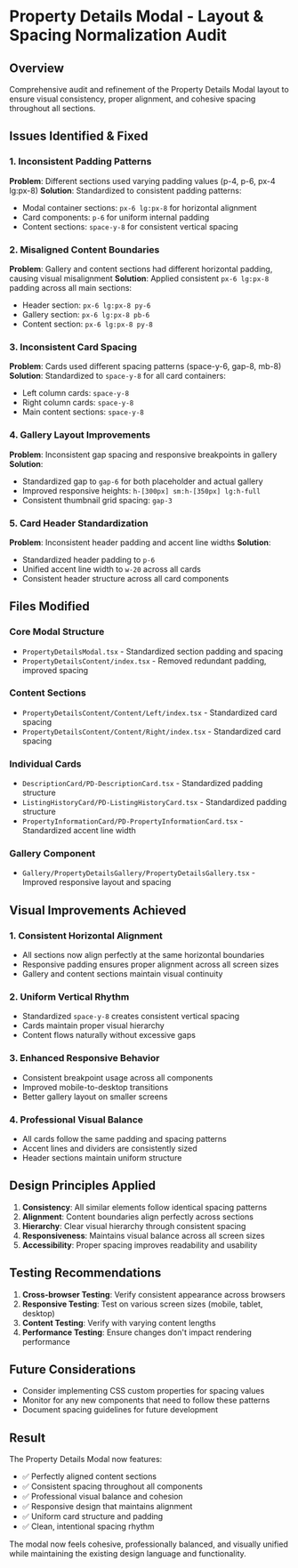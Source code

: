 # Property Details Modal - Layout & Spacing Normalization Audit

## Overview
Comprehensive audit and refinement of the Property Details Modal layout to ensure visual consistency, proper alignment, and cohesive spacing throughout all sections.

## Issues Identified & Fixed

### 1. Inconsistent Padding Patterns
**Problem**: Different sections used varying padding values (p-4, p-6, px-4 lg:px-8)
**Solution**: Standardized to consistent padding patterns:
- Modal container sections: `px-6 lg:px-8` for horizontal alignment
- Card components: `p-6` for uniform internal padding
- Content sections: `space-y-8` for consistent vertical spacing

### 2. Misaligned Content Boundaries
**Problem**: Gallery and content sections had different horizontal padding, causing visual misalignment
**Solution**: Applied consistent `px-6 lg:px-8` padding across all main sections:
- Header section: `px-6 lg:px-8 py-6`
- Gallery section: `px-6 lg:px-8 pb-6`
- Content section: `px-6 lg:px-8 py-8`

### 3. Inconsistent Card Spacing
**Problem**: Cards used different spacing patterns (space-y-6, gap-8, mb-8)
**Solution**: Standardized to `space-y-8` for all card containers:
- Left column cards: `space-y-8`
- Right column cards: `space-y-8`
- Main content sections: `space-y-8`

### 4. Gallery Layout Improvements
**Problem**: Inconsistent gap spacing and responsive breakpoints in gallery
**Solution**: 
- Standardized gap to `gap-6` for both placeholder and actual gallery
- Improved responsive heights: `h-[300px] sm:h-[350px] lg:h-full`
- Consistent thumbnail grid spacing: `gap-3`

### 5. Card Header Standardization
**Problem**: Inconsistent header padding and accent line widths
**Solution**: 
- Standardized header padding to `p-6`
- Unified accent line width to `w-20` across all cards
- Consistent header structure across all card components

## Files Modified

### Core Modal Structure
- `PropertyDetailsModal.tsx` - Standardized section padding and spacing
- `PropertyDetailsContent/index.tsx` - Removed redundant padding, improved spacing

### Content Sections
- `PropertyDetailsContent/Content/Left/index.tsx` - Standardized card spacing
- `PropertyDetailsContent/Content/Right/index.tsx` - Standardized card spacing

### Individual Cards
- `DescriptionCard/PD-DescriptionCard.tsx` - Standardized padding structure
- `ListingHistoryCard/PD-ListingHistoryCard.tsx` - Standardized padding structure
- `PropertyInformationCard/PD-PropertyInformationCard.tsx` - Standardized accent line width

### Gallery Component
- `Gallery/PropertyDetailsGallery/PropertyDetailsGallery.tsx` - Improved responsive layout and spacing

## Visual Improvements Achieved

### 1. Consistent Horizontal Alignment
- All sections now align perfectly at the same horizontal boundaries
- Responsive padding ensures proper alignment across all screen sizes
- Gallery and content sections maintain visual continuity

### 2. Uniform Vertical Rhythm
- Standardized `space-y-8` creates consistent vertical spacing
- Cards maintain proper visual hierarchy
- Content flows naturally without excessive gaps

### 3. Enhanced Responsive Behavior
- Consistent breakpoint usage across all components
- Improved mobile-to-desktop transitions
- Better gallery layout on smaller screens

### 4. Professional Visual Balance
- All cards follow the same padding and spacing patterns
- Accent lines and dividers are consistently sized
- Header sections maintain uniform structure

## Design Principles Applied

1. **Consistency**: All similar elements follow identical spacing patterns
2. **Alignment**: Content boundaries align perfectly across sections
3. **Hierarchy**: Clear visual hierarchy through consistent spacing
4. **Responsiveness**: Maintains visual balance across all screen sizes
5. **Accessibility**: Proper spacing improves readability and usability

## Testing Recommendations

1. **Cross-browser Testing**: Verify consistent appearance across browsers
2. **Responsive Testing**: Test on various screen sizes (mobile, tablet, desktop)
3. **Content Testing**: Verify with varying content lengths
4. **Performance Testing**: Ensure changes don't impact rendering performance

## Future Considerations

- Consider implementing CSS custom properties for spacing values
- Monitor for any new components that need to follow these patterns
- Document spacing guidelines for future development

## Result

The Property Details Modal now features:
- ✅ Perfectly aligned content sections
- ✅ Consistent spacing throughout all components
- ✅ Professional visual balance and cohesion
- ✅ Responsive design that maintains alignment
- ✅ Uniform card structure and padding
- ✅ Clean, intentional spacing rhythm

The modal now feels cohesive, professionally balanced, and visually unified while maintaining the existing design language and functionality.

